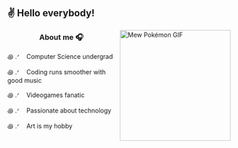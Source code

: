 ## ✌️ Hello everybody! 

<!-- gif mew -->
<img src="https://media1.tenor.com/m/lzX6UBzVzSMAAAAd/mew-pokemon.gif" width="250" alt="Mew Pokémon GIF" img align="right"/>

<!-- separador 
<p align="center">
  <img src="https://capsule-render.vercel.app/api?type=rect&color=23222b&height=3" width="35%" />
</p>

<!-- about me -->
<h3 align="center">About me 🎧&nbsp;&nbsp;</h3>

꩜ .ᐟ &nbsp;&nbsp; Computer Science undergrad

꩜ .ᐟ &nbsp;&nbsp; Coding runs smoother with good music

꩜ .ᐟ &nbsp;&nbsp; Videogames fanatic 

꩜ .ᐟ &nbsp;&nbsp; Passionate about technology

꩜ .ᐟ &nbsp;&nbsp; Art is my hobby

            
